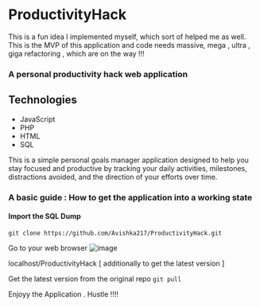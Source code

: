# ProductivityHack

This is a fun idea I implemented myself, which sort of helped me as well. This is the MVP of this application and code needs massive, mega , ultra , giga  refactoring , which are on the way !!! 
### A personal productivity hack web application 

## Technologies

- JavaScript
- PHP
- HTML
- SQL

This is a simple personal goals manager application designed to help you stay focused and productive by tracking your daily activities, milestones, distractions avoided, and the direction of your efforts over time.
### A basic guide : How to get the application into a working state 
#### Import the SQL Dump

```git clone https://github.com/Avishka217/ProductivityHack.git```

Go to your web browser 
![image](https://github.com/Avishka217/ProductivityHack/assets/62095876/a97d75d7-774a-4a38-bef6-cfdab4e2bc04)

localhost/ProductivityHack
[ additionally to get the latest version ] 

Get the latest version from the original repo
``` git pull ```

Enjoyy the Application . Hustle !!!!



